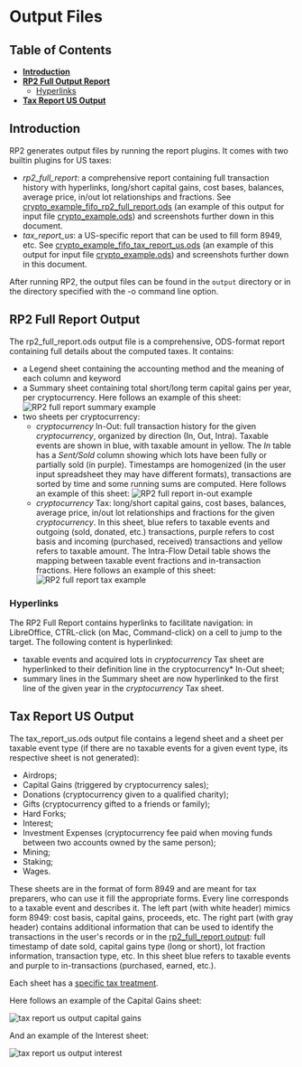 <!--- Copyright 2021 eprbell --->

<!--- Licensed under the Apache License, Version 2.0 (the "License"); --->
<!--- you may not use this file except in compliance with the License. --->
<!--- You may obtain a copy of the License at --->

<!---     http://www.apache.org/licenses/LICENSE-2.0 --->

<!--- Unless required by applicable law or agreed to in writing, software --->
<!--- distributed under the License is distributed on an "AS IS" BASIS, --->
<!--- WITHOUT WARRANTIES OR CONDITIONS OF ANY KIND, either express or implied. --->
<!--- See the License for the specific language governing permissions and --->
<!--- limitations under the License. --->

# Output Files

## Table of Contents
* **[Introduction](#introduction)**
* **[RP2 Full Output Report](#rp2-full-report-output)**
  * [Hyperlinks](#hyperlinks)
* **[Tax Report US Output](#tax-report-us-output)**

## Introduction
RP2 generates output files by running the report plugins. It comes with two builtin plugins for US taxes:
* *rp2_full_report*: a comprehensive report containing full transaction history with hyperlinks, long/short capital gains, cost bases, balances, average price, in/out lot relationships and fractions. See [crypto_example_fifo_rp2_full_report.ods](../input/golden/crypto_example_fifo_rp2_full_report.ods) (an example of this output for input file [crypto_example.ods](../input/crypto_example.ods)) and screenshots further down in this document.
* *tax_report_us*: a US-specific report that can be used to fill form 8949, etc. See [crypto_example_fifo_tax_report_us.ods](../input/golden/crypto_example_fifo_tax_report_us.ods) (an example of this output for input file [crypto_example.ods](../input/crypto_example.ods)) and screenshots further down in this document.

After running RP2, the output files can be found in the `output` directory or in the directory specified with the -o command line option.

## RP2 Full Report Output
The rp2_full_report.ods output file is a comprehensive, ODS-format report containing full details about the computed taxes. It contains:
* a Legend sheet containing the accounting method and the meaning of each column and keyword
* a Summary sheet containing total short/long term capital gains per year, per cryptocurrency. Here follows an example of this sheet: ![RP2 full report summary example](images/rp2_full_report_output_summary.png)
* two sheets per cryptocurrency:
  * *cryptocurrency* In-Out: full transaction history for the given *cryptocurrency*, organized by direction (In, Out, Intra). Taxable events are shown in blue, with taxable amount in yellow. The *In* table has a *Sent/Sold* column showing which lots have been fully or partially sold (in purple). Timestamps are homogenized (in the user input spreadsheet they may have different formats), transactions are sorted by time and some running sums are computed. Here follows an example of this sheet: ![RP2 full report in-out example](images/rp2_full_report_output_in_out.png)
  * *cryptocurrency* Tax: long/short capital gains, cost bases, balances, average price, in/out lot relationships and fractions for the given *cryptocurrency*. In this sheet, blue refers to taxable events and outgoing (sold, donated, etc.) transactions, purple refers to cost basis and incoming (purchased, received) transactions and yellow refers to taxable amount. The Intra-Flow Detail table shows the mapping between taxable event fractions and in-transaction fractions. Here follows an example of this sheet: ![RP2 full report tax example](images/rp2_full_report_output_tax.png)

### Hyperlinks
The RP2 Full Report contains hyperlinks to facilitate navigation: in LibreOffice, CTRL-click (on Mac, Command-click) on a cell to jump to the target. The following content is hyperlinked:
  * taxable events and acquired lots in *cryptocurrency* Tax sheet are hyperlinked to their definition line in the cryptocurrency* In-Out sheet;
  * summary lines in the Summary sheet are now hyperlinked to the first line of the given year in the *cryptocurrency* Tax sheet.

## Tax Report US Output
The tax_report_us.ods output file contains a legend sheet and a sheet per taxable event type (if there are no taxable events for a given event type, its respective sheet is not generated):
* Airdrops;
* Capital Gains (triggered by cryptocurrency sales);
* Donations (cryptocurrency given to a qualified charity);
* Gifts (cryptocurrency gifted to a friends or family);
* Hard Forks;
* Interest;
* Investment Expenses (cryptocurrency fee paid when moving funds between two accounts owned by the same person);
* Mining;
* Staking;
* Wages.

These sheets are in the format of form 8949 and are meant for tax preparers, who can use it fill the appropriate forms. Every line corresponds to a taxable event and describes it. The left part (with white header) mimics form 8949: cost basis, capital gains, proceeds, etc. The right part (with gray header) contains additional information that can be used to identify the transactions in the user's records or in the [rp2_full_report output](#rp2-full-report-output): full timestamp of date sold, capital gains type (long or short), lot fraction information, transaction type, etc. In this sheet blue refers to taxable events and purple to in-transactions (purchased, earned, etc.).

Each sheet has a [specific tax treatment](https://github.com/eprbell/rp2/tree/main/docs/user_faq.md#which-crypto-tax-forms-to-file).

Here follows an example of the Capital Gains sheet:

![tax report us output capital gains](images/tax_report_us_output_capital_gains.png)

And an example of the Interest sheet:

![tax report us output interest](images/tax_report_us_output_interest.png)
